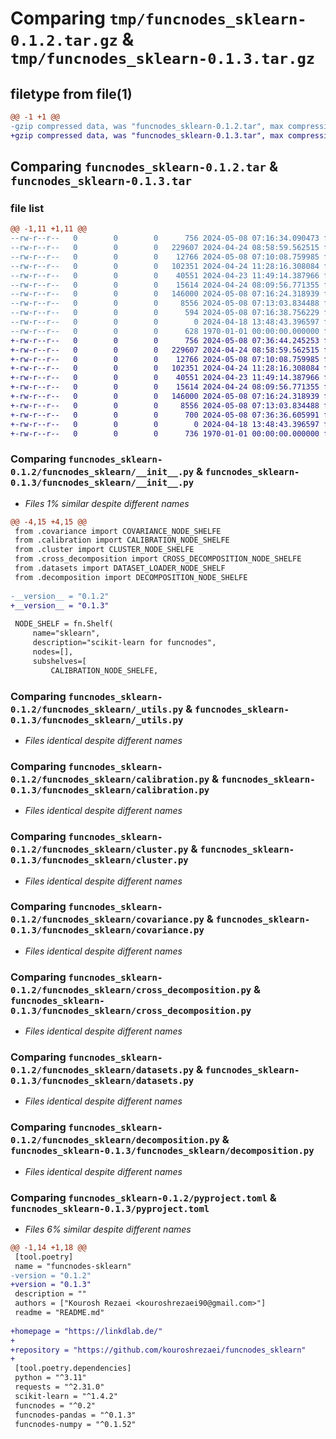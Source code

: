 # Comparing `tmp/funcnodes_sklearn-0.1.2.tar.gz` & `tmp/funcnodes_sklearn-0.1.3.tar.gz`

## filetype from file(1)

```diff
@@ -1 +1 @@
-gzip compressed data, was "funcnodes_sklearn-0.1.2.tar", max compression
+gzip compressed data, was "funcnodes_sklearn-0.1.3.tar", max compression
```

## Comparing `funcnodes_sklearn-0.1.2.tar` & `funcnodes_sklearn-0.1.3.tar`

### file list

```diff
@@ -1,11 +1,11 @@
--rw-r--r--   0        0        0      756 2024-05-08 07:16:34.090473 funcnodes_sklearn-0.1.2/funcnodes_sklearn/__init__.py
--rw-r--r--   0        0        0   229607 2024-04-24 08:58:59.562515 funcnodes_sklearn-0.1.2/funcnodes_sklearn/_utils.py
--rw-r--r--   0        0        0    12766 2024-05-08 07:10:08.759985 funcnodes_sklearn-0.1.2/funcnodes_sklearn/calibration.py
--rw-r--r--   0        0        0   102351 2024-04-24 11:28:16.308084 funcnodes_sklearn-0.1.2/funcnodes_sklearn/cluster.py
--rw-r--r--   0        0        0    40551 2024-04-23 11:49:14.387966 funcnodes_sklearn-0.1.2/funcnodes_sklearn/covariance.py
--rw-r--r--   0        0        0    15614 2024-04-24 08:09:56.771355 funcnodes_sklearn-0.1.2/funcnodes_sklearn/cross_decomposition.py
--rw-r--r--   0        0        0   146000 2024-05-08 07:16:24.318939 funcnodes_sklearn-0.1.2/funcnodes_sklearn/datasets.py
--rw-r--r--   0        0        0     8556 2024-05-08 07:13:03.834488 funcnodes_sklearn-0.1.2/funcnodes_sklearn/decomposition.py
--rw-r--r--   0        0        0      594 2024-05-08 07:16:38.756229 funcnodes_sklearn-0.1.2/pyproject.toml
--rw-r--r--   0        0        0        0 2024-04-18 13:48:43.396597 funcnodes_sklearn-0.1.2/README.md
--rw-r--r--   0        0        0      628 1970-01-01 00:00:00.000000 funcnodes_sklearn-0.1.2/PKG-INFO
+-rw-r--r--   0        0        0      756 2024-05-08 07:36:44.245253 funcnodes_sklearn-0.1.3/funcnodes_sklearn/__init__.py
+-rw-r--r--   0        0        0   229607 2024-04-24 08:58:59.562515 funcnodes_sklearn-0.1.3/funcnodes_sklearn/_utils.py
+-rw-r--r--   0        0        0    12766 2024-05-08 07:10:08.759985 funcnodes_sklearn-0.1.3/funcnodes_sklearn/calibration.py
+-rw-r--r--   0        0        0   102351 2024-04-24 11:28:16.308084 funcnodes_sklearn-0.1.3/funcnodes_sklearn/cluster.py
+-rw-r--r--   0        0        0    40551 2024-04-23 11:49:14.387966 funcnodes_sklearn-0.1.3/funcnodes_sklearn/covariance.py
+-rw-r--r--   0        0        0    15614 2024-04-24 08:09:56.771355 funcnodes_sklearn-0.1.3/funcnodes_sklearn/cross_decomposition.py
+-rw-r--r--   0        0        0   146000 2024-05-08 07:16:24.318939 funcnodes_sklearn-0.1.3/funcnodes_sklearn/datasets.py
+-rw-r--r--   0        0        0     8556 2024-05-08 07:13:03.834488 funcnodes_sklearn-0.1.3/funcnodes_sklearn/decomposition.py
+-rw-r--r--   0        0        0      700 2024-05-08 07:36:36.605991 funcnodes_sklearn-0.1.3/pyproject.toml
+-rw-r--r--   0        0        0        0 2024-04-18 13:48:43.396597 funcnodes_sklearn-0.1.3/README.md
+-rw-r--r--   0        0        0      736 1970-01-01 00:00:00.000000 funcnodes_sklearn-0.1.3/PKG-INFO
```

### Comparing `funcnodes_sklearn-0.1.2/funcnodes_sklearn/__init__.py` & `funcnodes_sklearn-0.1.3/funcnodes_sklearn/__init__.py`

 * *Files 1% similar despite different names*

```diff
@@ -4,15 +4,15 @@
 from .covariance import COVARIANCE_NODE_SHELFE
 from .calibration import CALIBRATION_NODE_SHELFE
 from .cluster import CLUSTER_NODE_SHELFE
 from .cross_decomposition import CROSS_DECOMPOSITION_NODE_SHELFE
 from .datasets import DATASET_LOADER_NODE_SHELF
 from .decomposition import DECOMPOSITION_NODE_SHELFE
 
-__version__ = "0.1.2"
+__version__ = "0.1.3"
 
 NODE_SHELF = fn.Shelf(
     name="sklearn",
     description="scikit-learn for funcnodes",
     nodes=[],
     subshelves=[
         CALIBRATION_NODE_SHELFE,
```

### Comparing `funcnodes_sklearn-0.1.2/funcnodes_sklearn/_utils.py` & `funcnodes_sklearn-0.1.3/funcnodes_sklearn/_utils.py`

 * *Files identical despite different names*

### Comparing `funcnodes_sklearn-0.1.2/funcnodes_sklearn/calibration.py` & `funcnodes_sklearn-0.1.3/funcnodes_sklearn/calibration.py`

 * *Files identical despite different names*

### Comparing `funcnodes_sklearn-0.1.2/funcnodes_sklearn/cluster.py` & `funcnodes_sklearn-0.1.3/funcnodes_sklearn/cluster.py`

 * *Files identical despite different names*

### Comparing `funcnodes_sklearn-0.1.2/funcnodes_sklearn/covariance.py` & `funcnodes_sklearn-0.1.3/funcnodes_sklearn/covariance.py`

 * *Files identical despite different names*

### Comparing `funcnodes_sklearn-0.1.2/funcnodes_sklearn/cross_decomposition.py` & `funcnodes_sklearn-0.1.3/funcnodes_sklearn/cross_decomposition.py`

 * *Files identical despite different names*

### Comparing `funcnodes_sklearn-0.1.2/funcnodes_sklearn/datasets.py` & `funcnodes_sklearn-0.1.3/funcnodes_sklearn/datasets.py`

 * *Files identical despite different names*

### Comparing `funcnodes_sklearn-0.1.2/funcnodes_sklearn/decomposition.py` & `funcnodes_sklearn-0.1.3/funcnodes_sklearn/decomposition.py`

 * *Files identical despite different names*

### Comparing `funcnodes_sklearn-0.1.2/pyproject.toml` & `funcnodes_sklearn-0.1.3/pyproject.toml`

 * *Files 6% similar despite different names*

```diff
@@ -1,14 +1,18 @@
 [tool.poetry]
 name = "funcnodes-sklearn"
-version = "0.1.2"
+version = "0.1.3"
 description = ""
 authors = ["Kourosh Rezaei <kouroshrezaei90@gmail.com>"]
 readme = "README.md"
 
+homepage = "https://linkdlab.de/"
+
+repository = "https://github.com/kouroshrezaei/funcnodes_sklearn"
+
 [tool.poetry.dependencies]
 python = "^3.11"
 requests = "^2.31.0"
 scikit-learn = "^1.4.2"
 funcnodes = "^0.2"
 funcnodes-pandas = "^0.1.3"
 funcnodes-numpy = "^0.1.52"
```

